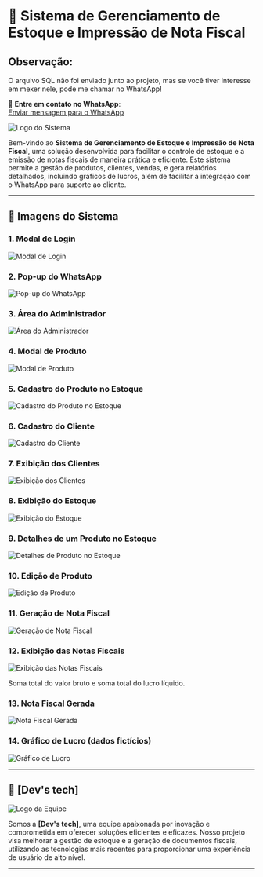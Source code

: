 # 🌟 **Sistema de Gerenciamento de Estoque e Impressão de Nota Fiscal**

## Observação:
O arquivo SQL não foi enviado junto ao projeto, mas se você tiver interesse em mexer nele, pode me chamar no WhatsApp!

📲 **Entre em contato no WhatsApp**:  
[Enviar mensagem para o WhatsApp](http://wa.me/55859997752571)



![Logo do Sistema](https://raw.githubusercontent.com/GabrielCordeiroBarrosoTeles/Img_pjt_nf-main/refs/heads/main/img0.png)

Bem-vindo ao **Sistema de Gerenciamento de Estoque e Impressão de Nota Fiscal**, uma solução desenvolvida para facilitar o controle de estoque e a emissão de notas fiscais de maneira prática e eficiente. Este sistema permite a gestão de produtos, clientes, vendas, e gera relatórios detalhados, incluindo gráficos de lucros, além de facilitar a integração com o WhatsApp para suporte ao cliente.

---

## 📸 **Imagens do Sistema**

### 1. **Modal de Login**
![Modal de Login](https://raw.githubusercontent.com/GabrielCordeiroBarrosoTeles/Img_pjt_nf-main/refs/heads/main/img1.png)

### 2. **Pop-up do WhatsApp**
![Pop-up do WhatsApp](https://raw.githubusercontent.com/GabrielCordeiroBarrosoTeles/Img_pjt_nf-main/refs/heads/main/img2.png)

### 3. **Área do Administrador**
![Área do Administrador](https://raw.githubusercontent.com/GabrielCordeiroBarrosoTeles/Img_pjt_nf-main/refs/heads/main/img3.png)

### 4. **Modal de Produto**
![Modal de Produto](https://raw.githubusercontent.com/GabrielCordeiroBarrosoTeles/Img_pjt_nf-main/refs/heads/main/img4.png)

### 5. **Cadastro do Produto no Estoque**
![Cadastro do Produto no Estoque](https://raw.githubusercontent.com/GabrielCordeiroBarrosoTeles/Img_pjt_nf-main/refs/heads/main/img5.png)

### 6. **Cadastro do Cliente**
![Cadastro do Cliente](https://raw.githubusercontent.com/GabrielCordeiroBarrosoTeles/Img_pjt_nf-main/refs/heads/main/img6.png)

### 7. **Exibição dos Clientes**
![Exibição dos Clientes](https://raw.githubusercontent.com/GabrielCordeiroBarrosoTeles/Img_pjt_nf-main/refs/heads/main/img7.png)

### 8. **Exibição do Estoque**
![Exibição do Estoque](https://raw.githubusercontent.com/GabrielCordeiroBarrosoTeles/Img_pjt_nf-main/refs/heads/main/img8.png)

### 9. **Detalhes de um Produto no Estoque**
![Detalhes de Produto no Estoque](https://raw.githubusercontent.com/GabrielCordeiroBarrosoTeles/Img_pjt_nf-main/refs/heads/main/img9.png)

### 10. **Edição de Produto**
![Edição de Produto](https://raw.githubusercontent.com/GabrielCordeiroBarrosoTeles/Img_pjt_nf-main/refs/heads/main/img10.png)

### 11. **Geração de Nota Fiscal**
![Geração de Nota Fiscal](https://raw.githubusercontent.com/GabrielCordeiroBarrosoTeles/Img_pjt_nf-main/refs/heads/main/img11.png)

### 12. **Exibição das Notas Fiscais**
![Exibição das Notas Fiscais](https://raw.githubusercontent.com/GabrielCordeiroBarrosoTeles/Img_pjt_nf-main/refs/heads/main/img12.png)
<p>Soma total do valor bruto e soma total do lucro líquido.</p>

### 13. **Nota Fiscal Gerada**
![Nota Fiscal Gerada](https://raw.githubusercontent.com/GabrielCordeiroBarrosoTeles/Img_pjt_nf-main/refs/heads/main/img13.png)

### 14. **Gráfico de Lucro** (dados fictícios)
![Gráfico de Lucro](https://raw.githubusercontent.com/GabrielCordeiroBarrosoTeles/Img_pjt_nf-main/refs/heads/main/img14.png)

---

## 🚀 **[Dev's tech]** 

![Logo da Equipe](https://raw.githubusercontent.com/GabrielCordeiroBarrosoTeles/Img_pjt_nf-main/refs/heads/main/logo.png)

Somos a **[Dev's tech]**, uma equipe apaixonada por inovação e comprometida em oferecer soluções eficientes e eficazes. Nosso projeto visa melhorar a gestão de estoque e a geração de documentos fiscais, utilizando as tecnologias mais recentes para proporcionar uma experiência de usuário de alto nível.

---
<!--
## 👥 **Nossos Colaboradores**

Abaixo, apresentamos os membros da nossa equipe e suas contribuições para o desenvolvimento do sistema.

### 🎉 **[Nome do Colaborador 1]**

![Foto de Perfil](URL_da_foto_do_colaborador1)

- **Cargo/Função**: [Cargo/Função do Colaborador 1]
- **Contribuições**:
  - [Descreva a contribuição do colaborador 1]
  - [Outras contribuições importantes]
- **Redes Sociais**:
  - **GitHub**: [@GitHub_Username](https://github.com/username)
  - **LinkedIn**: [@LinkedIn_Username](https://linkedin.com/in/username)
  - **Twitter**: [@Twitter_Username](https://twitter.com/username)

---

### 🎉 **[Nome do Colaborador 2]**

![Foto de Perfil](URL_da_foto_do_colaborador2)

- **Cargo/Função**: [Cargo/Função do Colaborador 2]
- **Contribuições**:
  - [Descreva a contribuição do colaborador 2]
  - [Outras contribuições importantes]
- **Redes Sociais**:
  - **GitHub**: [@GitHub_Username](https://github.com/username)
  - **LinkedIn**: [@LinkedIn_Username](https://linkedin.com/in/username)
  - **Twitter**: [@Twitter_Username](https://twitter.com/username)

---

### 🎉 **[Nome do Colaborador 3]**

![Foto de Perfil](URL_da_foto_do_colaborador3)

- **Cargo/Função**: [Cargo/Função do Colaborador 3]
- **Contribuições**:
  - [Descreva a contribuição do colaborador 3]
  - [Outras contribuições importantes]
- **Redes Sociais**:
  - **GitHub**: [@GitHub_Username](https://github.com/username)
  - **LinkedIn**: [@LinkedIn_Username](https://linkedin.com/in/username)
  - **Twitter**: [@Twitter_Username](https://twitter.com/username)

---

## 🌟 **Sobre a Equipe**

A **[Nome da Equipe]** foi formada em [ano de formação ou início do projeto]. Nossa missão é [descrição da missão e visão da equipe]. Trabalhamos juntos para oferecer soluções inovadoras, com foco em qualidade, desempenho e experiência do usuário.

### 💡 **Nossos Valores**
- **Inovação**: Estamos sempre buscando novas formas de melhorar.
- **Colaboração**: O trabalho em equipe é nossa chave para o sucesso.
- **Qualidade**: Priorizamos a excelência em todos os aspectos do nosso trabalho.

---

## 👏 **Agradecimentos Especiais**

Queremos agradecer a todos os membros da equipe pelo seu esforço e dedicação. Cada contribuição é fundamental para o sucesso do projeto. Estamos muito orgulhosos do que alcançamos juntos!

---

## 🔗 **Links Importantes**
- **Repositório do Projeto**: [Link do Repositório](https://github.com/username/repository)
- **Site da Equipe**: [Link para o site (se houver)](https://site-da-equipe.com)

---
-->
